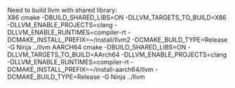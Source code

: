 Need to build llvm with shared library:  
    X86
        cmake  -DBUILD_SHARED_LIBS=ON -DLLVM_TARGETS_TO_BUILD=X86  -DLLVM_ENABLE_PROJECTS=clang -DLLVM_ENABLE_RUNTIMES=compiler-rt -DCMAKE_INSTALL_PREFIX=~/install/llvm2 -DCMAKE_BUILD_TYPE=Release  -G Ninja ../llvm
    AARCH64
        cmake  -DBUILD_SHARED_LIBS=ON -DLLVM_TARGETS_TO_BUILD=AArch64  -DLLVM_ENABLE_PROJECTS=clang -DLLVM_ENABLE_RUNTIMES=compiler-rt -DCMAKE_INSTALL_PREFIX=~/install-aarch64/llvm -DCMAKE_BUILD_TYPE=Release  -G Ninja ../llvm
